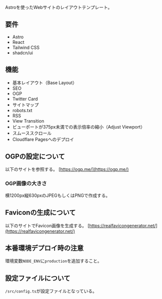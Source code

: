 Astroを使ったWebサイトのレイアウトテンプレート。

## 要件
- Astro
- React
- Tailwind CSS
- shadcn/ui

## 機能
- 基本レイアウト（Base Layout）
- SEO
- OGP
- Twitter Card
- サイトマップ
- robots.txt
- RSS
- View Transition
- ビューポートが375px未満での表示倍率の縮小（Adjust Viewport）
- スムーススクロール
- Cloudflare Pagesへのデプロイ

## OGPの設定について
以下のサイトを参照する。
[https://ogp.me/](https://ogp.me/)

### OGP画像の大きさ
横1200px縦630pxのJPEGもしくはPNGで作成する。

## Faviconの生成について
以下のサイトでFavicon画像を生成する。
[https://realfavicongenerator.net/](https://realfavicongenerator.net/)

## 本番環境デプロイ時の注意
環境変数`NODE_ENV`に`production`を追加すること。

## 設定ファイルについて
`/src/config.ts`が設定ファイルとなっている。